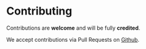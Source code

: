 # Contributing

Contributions are **welcome** and will be fully **credited**.

We accept contributions via Pull Requests on [Github](https://github.com/shweshi/planning-poker).
